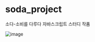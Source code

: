# soda_project
소다-소비를 다루다 자바스크립트 스터디 작품

![image](https://user-images.githubusercontent.com/66935282/175297950-2f3fa7d2-c803-4a4f-86b0-78e8a42f8020.png)
